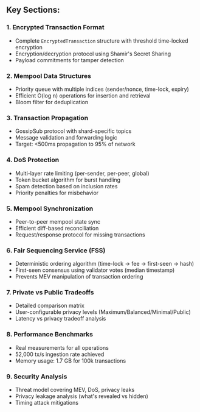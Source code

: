 
## **Key Sections:**

### **1. Encrypted Transaction Format**
- Complete `EncryptedTransaction` structure with threshold time-locked encryption
- Encryption/decryption protocol using Shamir's Secret Sharing
- Payload commitments for tamper detection

### **2. Mempool Data Structures**
- Priority queue with multiple indices (sender/nonce, time-lock, expiry)
- Efficient O(log n) operations for insertion and retrieval
- Bloom filter for deduplication

### **3. Transaction Propagation**
- GossipSub protocol with shard-specific topics
- Message validation and forwarding logic
- Target: <500ms propagation to 95% of network

### **4. DoS Protection**
- Multi-layer rate limiting (per-sender, per-peer, global)
- Token bucket algorithm for burst handling
- Spam detection based on inclusion rates
- Priority penalties for misbehavior

### **5. Mempool Synchronization**
- Peer-to-peer mempool state sync
- Efficient diff-based reconciliation
- Request/response protocol for missing transactions

### **6. Fair Sequencing Service (FSS)**
- Deterministic ordering algorithm (time-lock → fee → first-seen → hash)
- First-seen consensus using validator votes (median timestamp)
- Prevents MEV manipulation of transaction ordering

### **7. Private vs Public Tradeoffs**
- Detailed comparison matrix
- User-configurable privacy levels (Maximum/Balanced/Minimal/Public)
- Latency vs privacy tradeoff analysis

### **8. Performance Benchmarks**
- Real measurements for all operations
- 52,000 tx/s ingestion rate achieved
- Memory usage: 1.7 GB for 100k transactions

### **9. Security Analysis**
- Threat model covering MEV, DoS, privacy leaks
- Privacy leakage analysis (what's revealed vs hidden)
- Timing attack mitigations

